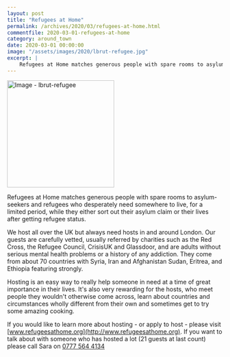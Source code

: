```yaml
---
layout: post
title: "Refugees at Home"
permalink: /archives/2020/03/refugees-at-home.html
commentfile: 2020-03-01-refugees-at-home
category: around_town
date: 2020-03-01 00:00:00
image: "/assets/images/2020/lbrut-refugee.jpg"
excerpt: |
    Refugees at Home matches generous people with spare rooms to asylum-seekers and refugees who desperately need somewhere to live, for a limited period, while they either sort out their asylum claim or their lives after getting refugee status.
---
```


<a href="/assets/images/2020/lbrut-refugee.jpg" title="Click for a larger image"><img src="/assets/images/2020/lbrut-refugee-thumb.jpg" width="250" alt="Image - lbrut-refugee" class="photo right"></a>

Refugees at Home matches generous people with spare rooms to asylum-seekers and refugees who desperately need somewhere to live, for a limited period, while they either sort out their asylum claim or their lives after getting refugee status.

We host all over the UK but always need hosts in and around London. Our guests are carefully vetted, usually referred by charities such as the Red Cross, the Refugee Council, CrisisUK and Glassdoor, and are adults without serious mental health problems or a history of any addiction. They come from about 70 countries with Syria, Iran and Afghanistan Sudan, Eritrea, and Ethiopia featuring strongly.

Hosting is an easy way to really help someone in need at a time of great importance in their lives. It's also very rewarding for the hosts, who meet people they wouldn't otherwise come across, learn about countries and circumstances wholly different from their own and sometimes get to try some amazing cooking.

If you would like to learn more about hosting - or apply to host - please visit [www.refugeesathome.org](http://www.refugeesathome.org). If you want to talk about with someone who has hosted a lot (21 guests at last count) please call Sara on [0777 564 4134](tel:+447775644134)
